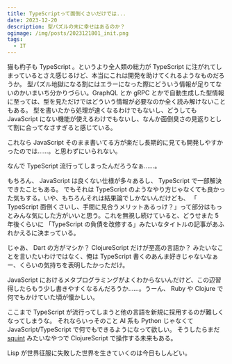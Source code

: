 ```yaml
---
title: TypeScriptって面倒くさいだけでは...
date: 2023-12-20
description: 型パズルの末に幸せはあるのか？
ogimage: /img/posts/2023121801_init.png
tags:
  - IT
---
```


猫も杓子も TypeScript 。というより全人類の総力が TypeScript に注がれてしまっているとさえ感じるけど、本当にこれは開発を助けてくれるようなものだろうか。
型パズル地獄になる割にはエラーになった際にどういう情報が足りてないのかいまいち分かりづらい。GraphQL とか gRPC とかで自動生成した型情報に至っては、型を見ただけではどういう情報が必要なのか全く読み解けないこともある。
型を書いたから処理が速くなるわけでもないし、どうしても JavaScript にない機能が使えるわけでもないし、なんか面倒臭さの見返りとして割に合ってなさすぎると感じている。

これなら JavaScript そのまま書いてる方が楽だし長期的に見ても開発しやすかったのでは……。と思わずにいられない。

なんで TypeScript 流行ってしまったんだろうなぁ……。

もちろん、 JavaScript は良くない仕様が多々あるし、 TypeScript で一部解決できたこともある。
でもそれは TypeScript のようなやり方じゃなくても良かった気もする。いや、もちろんそれは結果論でしかないんだけども、 「 TypeScript 面倒くさいし、手間に見合うメリットあるっけ？」って部分はもっとみんな気にした方がいいと思う。これを無視し続けていると、どうせまた 5 年後くらいに 「TypeScript の負債を改修する」みたいなタイトルの記事があふれかえるに決まっている。

じゃあ、 Dart の方がマシか？ ClojureScript だけが至高の言語か？ みたいなことを言いたいわけではなく、俺は TypeScript 書くのあんま好きじゃないなぁー、くらいの気持ちを表明したかっただけ。

JavaScript におけるメタプログラミングがよくわからないんだけど、この辺習得したらもう少し書きやすくなるんだろうか……。うーん、 Ruby や Clojure で何でもかけていた頃が懐かしい。

ここまで TypeScript が流行ってしまうと他の言語を新規に採用するのが難しくなってしまうな。
それならいっそのこと AI 系も Python じゃなくて JavaScript/TypeScript で何でもできるようになって欲しい。
そうしたらまだ [squint](https://github.com/squint-cljs/squint) みたいなやつで ClojureScript で操作する未来もある。

Lisp が世界征服に失敗した世界を生きていくのは今日もしんどい。
